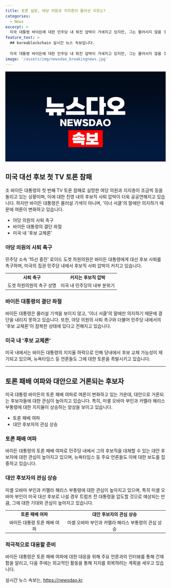 ```yaml
---
title: 토론 실망, 여당 의원과 지지층이 돌아선 이유는?
categories:
  - News
excerpt: >
  미국 대통령 바이든에 대한 민주당 내 퇴진 압박이 거세지고 있지만, 그는 물러서지 않을 것이라는 분석이 나왔다. 또한, 바이든 대통령의 지지율이 하락함에 따라 미셸 오바마 출마 시 트럼프 압도 가능성이 대두되고 있다. 이에 더해, 바이든 대통령은 당내 동요를 소통으로 잠재우고 정면 돌파를 택하며 대안으로는 카멜라 해리스 부통령이 거론되고 있다. 요구에도 불구하고 바이든 대통령이 퇴진 의지를 고수하는 것은 가족을 포함한 폐쇄적 측근 그룹의 영향으로 추측된다.
feature_text: >
  ## koreablockchain 실시간 뉴스 속보입니다.

  미국 대통령 바이든에 대한 민주당 내 퇴진 압박이 거세지고 있지만, 그는 물러서지 않을 것이라는 분석이 나왔다. 또한, 바이든 대통령의 지지율이 하락함에 따라 미셸 오바마 출마 시 트럼프 압도 가능성이 대두되고 있다. 이에 더해, 바이든 대통령은 당내 동요를 소통으로 잠재우고 정면 돌파를 택하며 대안으로는 카멜라 해리스 부통령이 거론되고 있다. 요구에도 불구하고 바이든 대통령이 퇴진 의지를 고수하는 것은 가족을 포함한 폐쇄적 측근 그룹의 영향으로 추측된다.
image: '/assets/img/newsdao_breakingnews.jpg'
---
```


<p><img src="/assets/img/newsdao_breakingnews.jpg" alt="koreablockchain 속보" /></p>

<h2 data-ke-size="size26">미국 대선 후보 첫 TV 토론 참패</h2>

<p data-ke-size="size16">조 바이든 대통령의 첫 번째 TV 토론 참패로 실망한 여당 의원과 지지층이 조금씩 등을 돌리고 있는 상황이며, 이에 대한 진영 내의 후보직 사퇴 압박이 더욱 공공연해지고 있습니다. 하지만 바이든 대통령은 물러설 기색이 아니며, '이너 서클'의 말에만 의지하기 때문에 여론이 변화하고 있습니다.</p>

<ul>
  <li>야당 의원의 사퇴 촉구</li>
  <li>바이든 대통령의 결단 좌절</li>
  <li>미국 내 '후보 교체론'</li>
</ul>

<h3>야당 의원의 사퇴 촉구</h3>

<p data-ke-size="size16">민주당 소속 ‘15선 중진’ 로이드 도겟 하원의원은 바이든 대통령에게 대선 후보 사퇴를 촉구하며, 미국의 집권 민주당 내에서 후보직 사퇴 압박이 커지고 있습니다.</p>

<!-- 단순 list 형태의 정보는 table 형태로 요약하여 제공합니다 -->

<table>
  <tr>
    <td style="text-align: center; height: 17px;"><b>사퇴 촉구</b></td>
    <td style="text-align: center; height: 17px;"><b>커지는 후보직 압박</b></td>
  </tr>
  <tr>
    <td style="text-align: center; height: 17px;">도겟 하원의원의 촉구 성명</td>
    <td style="text-align: center; height: 17px;">미국 내 민주당의 내부 분위기</td>
  </tr>
</table>

<h3>바이든 대통령의 결단 좌절</h3>

<p data-ke-size="size16">바이든 대통령은 물러설 기색을 보이지 않고, '이너 서클'의 말에만 의지하기 때문에 결단을 내리지 못하고 있습니다. 또한, 야당 의원의 사퇴 촉구와 더불어 민주당 내에서의 '후보 교체론'이 잠복한 상태에 있다고 전해지고 있습니다.</p>

<h3>미국 내 '후보 교체론'</h3>

<p data-ke-size="size16">미국 내에서는 바이든 대통령의 지지율 하락으로 인해 당내에서 후보 교체 가능성이 제기되고 있으며, 뉴욕타임스 등 언론들도 그에 대한 토론을 촉발시키고 있습니다.</p>

<hr>

<h2 data-ke-size="size26">토론 패배 여파와 대안으로 거론되는 후보자</h2>

<p data-ke-size="size16">미국 대통령 바이든의 토론 패배 여파로 여론이 변화하고 있는 가운데, 대안으로 거론되는 후보자들에 대한 관심이 높아지고 있습니다. 특히, 미셸 오바마 부인과 카멜라 해리스 부통령에 대한 지지율이 상승하는 양상을 보이고 있습니다.</p>

<ul>
  <li>토론 패배 여파</li>
  <li>대안 후보자의 관심 상승</li>
</ul>

<h3>토론 패배 여파</h3>

<p data-ke-size="size16">바이든 대통령의 토론 패배 여파로 민주당 내에서 그의 후보직을 대체할 수 있는 대안 후보자에 대한 관심이 높아지고 있으며, 뉴욕타임스 등 주요 언론들도 이에 대한 보도를 집중하고 있습니다.</p>

<h3>대안 후보자의 관심 상승</h3>

<p data-ke-size="size16">미셸 오바마 부인과 카멜라 해리스 부통령에 대한 관심이 높아지고 있으며, 특히 미셸 오바마 부인이 미국 대선 후보로 나설 경우 트럼프 전 대통령을 압도할 것으로 예상되는 만큼, 그에 대한 기대와 관심이 높아지고 있습니다.</p>

<!-- 단순 list 형태의 정보는 table 형태로 요약하여 제공합니다 -->

<table>
  <tr>
    <td style="text-align: center; height: 17px;"><b>토론 패배 여파</b></td>
    <td style="text-align: center; height: 17px;"><b>대안 후보자의 관심 상승</b></td>
  </tr>
  <tr>
    <td style="text-align: center; height: 17px;">바이든 대통령 토론 패배 여파</td>
    <td style="text-align: center; height: 17px;">미셸 오바마 부인과 카멜라 해리스 부통령의 관심 상승</td>
  </tr>
</table>

<h3>적극적으로 대응할 준비</h3>

<p data-ke-size="size16">바이든 대통령은 토론 패배 여파에 대한 대응을 위해 주요 언론과의 인터뷰를 통해 건재함을 알리고, 다음 주에는 외교적인 활동을 통해 지지를 회복하려는 계획을 세우고 있습니다.</p>
실시간 뉴스 속보는, <a href="https://newsdao.kr" rel="dofollow">https://newsdao.kr</a>


